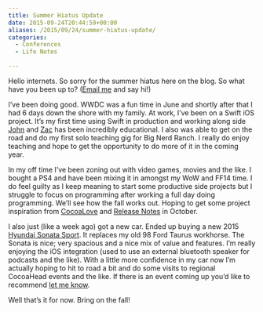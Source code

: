 ```yaml
---
title: Summer Hiatus Update
date: 2015-09-24T20:44:59+00:00
aliases: /2015/09/24/summer-hiatus-update/
categories:
  - Conferences
  - Life Notes

---
```

Hello internets. So sorry for the summer hiatus here on the blog. So what have you been up to? ([Email me][1] and say hi!)

I&#8217;ve been doing good. WWDC was a fun time in June and shortly after that I had 6 days down the shore with my family. At work, I&#8217;ve been on a Swift iOS project. It&#8217;s my first time using Swift in production and working along side [John][2] and [Zac][3] has been incredibly educational. I also was able to get on the road and do my first solo teaching gig for Big Nerd Ranch. I really do enjoy teaching and hope to get the opportunity to do more of it in the coming year.

In my off time I&#8217;ve been zoning out with video games, movies and the like. I bought a PS4 and have been mixing it in amongst my WoW and FF14 time. I do feel guilty as I keep meaning to start some productive side projects but I struggle to focus on programming after working a full day doing programming. We&#8217;ll see how the fall works out. Hoping to get some project inspiration from [CocoaLove][4] and [Release Notes][5] in October.

I also just (like a week ago) got a new car. Ended up buying a new 2015 [Hyundai Sonata Sport][6]. It replaces my old 98 Ford Taurus workhorse. The Sonata is nice; very spacious and a nice mix of value and features. I&#8217;m really enjoying the iOS integration (used to use an external bluetooth speaker for podcasts and the like). With a little more confidence in my car now I&#8217;m actually hoping to hit to road a bit and do some visits to regional CocoaHead events and the like. If there is an event coming up you&#8217;d like to recommend [let me know][1].

Well that&#8217;s it for now. Bring on the fall!

 [1]: mailto:mike@clickablebliss.com
 [2]: https://twitter.com/nerdyjkg
 [3]: https://twitter.com/zwaldowski?lang=en
 [4]: http://cocoalove.org/
 [5]: http://releasenotes.tv/conference/
 [6]: https://www.hyundaiusa.com/sonata/index.aspx